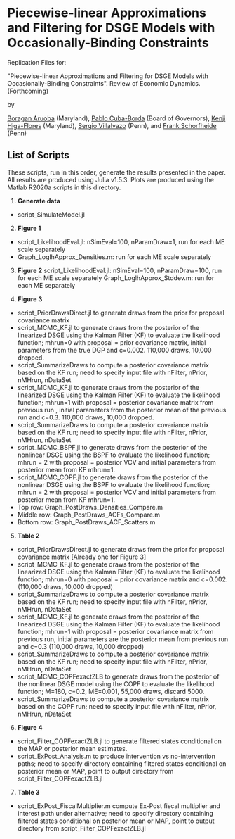 # Piecewise-linear Approximations and Filtering for DSGE Models with Occasionally-Binding Constraints

Replication Files for: 

"Piecewise-linear Approximations and Filtering for DSGE Models with Occasionally-Binding Constraints".
Review of Economic Dynamics. (Forthcoming)

by

[Boragan Aruoba](http://aruoba.econ.umd.edu) (Maryland), 
[Pablo Cuba-Borda](http://www.pcubaborda.net) (Board of Governors), 
[Kenji Higa-Flores]() (Maryland), 
[Sergio Villalvazo](https://www.sergiovillalvazo.com) (Penn), and 
[Frank Schorfheide](http://sites.sas.upenn.edu/schorf/) (Penn)

## List of Scripts
These scripts, run in this order, generate the results presented in the paper. All results are produced using Julia v1.5.3. 
Plots are produced using the Matlab R2020a scripts in this directory.

1. __Generate data__
* script_SimulateModel.jl

2. __Figure 1__
* script_LikelihoodEval.jl: nSimEval=100, nParamDraw=1, run for each ME scale separately
* Graph_LoglhApprox_Densities.m: run for each ME scale separately 

3. __Figure 2__
script_LikelihoodEval.jl: nSimEval=100, nParamDraw=100, run for each ME scale separately
Graph_LoglhApprox_Stddev.m: run for each ME separately

4. __Figure 3__
* script_PriorDrawsDirect.jl to generate draws from the prior for proposal covariance matrix
* script_MCMC_KF.jl to generate draws from the posterior of the linearized DSGE using the Kalman Filter (KF) to evaluate the likelihood function; mhrun=0 with proposal = prior covariance matrix, initial parameters from the true DGP and c=0.002. 110,000 draws, 10,000 dropped. 
* script_SummarizeDraws to compute a posterior covariance matrix based on the KF run; need to specify input file with nFilter, nPrior, nMHrun, nDataSet
* script_MCMC_KF.jl to generate draws from the posterior of the linearized DSGE using the Kalman Filter (KF) to evaluate the likelihood function; mhrun=1 with proposal = posterior covariance matrix from previous run , initial parameters from the posterior mean of the previous run and c=0.3. 110,000 draws, 10,000 dropped. 
* script_SummarizeDraws to compute a posterior covariance matrix based on the KF run; need to specify input file with nFilter, nPrior, nMHrun, nDataSet
* script_MCMC_BSPF.jl to generate draws from the posterior of the nonlinear DSGE using the BSPF to evaluate the likelihood function; mhrun = 2 with proposal = posterior VCV and initial parameters from posterior mean from KF mhrun=1.
* script_MCMC_COPF.jl to generate draws from the posterior of the nonlinear DSGE using the BSPF to evaluate the likelihood function; mhrun = 2 with proposal = posterior VCV and initial parameters from posterior mean from KF mhrun=1.
* Top row: Graph_PostDraws_Densities_Compare.m
* Middle row: Graph_PostDraws_ACFs_Compare.m
* Bottom row: Graph_PostDraws_ACF_Scatters.m

5. __Table 2__
* script_PriorDrawsDirect.jl to generate draws from the prior for proposal covariance matrix [Already one for Figure 3]
* script_MCMC_KF.jl to generate draws from the posterior of the linearized DSGE using the Kalman Filter (KF) to evaluate the likelihood function; mhrun=0 with proposal = prior covariance matrix and c=0.002. (110,000 draws, 10,000 dropped)
* script_SummarizeDraws to compute a posterior covariance matrix based on the KF run; need to specify input file with nFilter, nPrior, nMHrun, nDataSet
* script_MCMC_KF.jl to generate draws from the posterior of the linearized DSGE using the Kalman Filter (KF) to evaluate the likelihood function; mhrun=1 with proposal = posterior covariance matrix from previous run, initial parameters are the posterior mean from previous run and c=0.3 (110,000 draws, 10,000 dropped) 
* script_SummarizeDraws to compute a posterior covariance matrix based on the KF run; need to specify input file with nFilter, nPrior, nMHrun, nDataSet
* script_MCMC_COPFexactZLB to generate draws from the posterior of the nonlinear DSGE model using the COPF to evaluate the likelihood function; M=180, c=0.2, ME=0.001, 55,000 draws, discard 5000.
* script_SummarizeDraws to compute a posterior covariance matrix based on the COPF run; need to specify input file with nFilter, nPrior, nMHrun, nDataSet

6. __Figure 4__
*  script_Filter_COPFexactZLB.jl to generate filtered states conditional on the MAP or posterior mean estimates.
*  script_ExPost_Analysis.m to produce intervention vs no-intervention paths; need to specify directory containing filtered states conditional on posterior mean or MAP, point to output directory from script_Filter_COPFexactZLB.jl

7. __Table 3__
* script_ExPost_FiscalMultiplier.m compute Ex-Post fiscal multiplier and interest path under alternative; need to specify directory containing filtered states conditional on posterior mean or MAP, point to output directory from script_Filter_COPFexactZLB.jl
 
